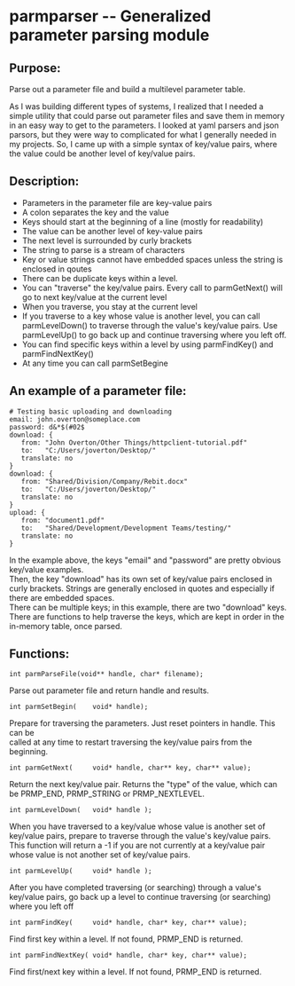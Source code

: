 # parmparser -- Generalized parameter parsing module
## Purpose:
Parse out a parameter file and build a multilevel parameter table.  

As I was building different types of systems, I realized that I needed a simple utility that could 
parse out parameter files and save them in memory in an easy way to get to the parameters.  I looked
at yaml parsers and json parsors, but they were way to complicated for what I generally needed in my 
projects.  So, I came up with a simple syntax of key/value pairs, where the value could be another
level of key/value pairs. 

## Description:
 * Parameters in the parameter file are key-value pairs 
 * A colon separates the key and the value
 * Keys should start at the beginning of a line (mostly for readability)
 * The value can be another level of key-value pairs 
 * The next level is surrounded by curly brackets 
 * The string to parse is a stream of characters  
 * Key or value strings cannot have embedded spaces unless the string is enclosed in qoutes 
 * There can be duplicate keys within a level.
 * You can "traverse" the key/value pairs. Every call to parmGetNext() will go to next key/value
at the current level
 * When you traverse, you stay at the current level
 * If you traverse to a key whose value is another level, you can call parmLevelDown() to traverse
through the value's key/value pairs.  Use parmLevelUp() to go back up and continue traversing where
you left off.
 * You can find specific keys within a level by using parmFindKey() and parmFindNextKey()
 * At any time you can call parmSetBegine

## An example of a parameter file:

    # Testing basic uploading and downloading
    email: john.overton@someplace.com
    password: d&*$(#02$
    download: {
       from: "John Overton/Other Things/httpclient-tutorial.pdf"
       to:   "C:/Users/joverton/Desktop/"
       translate: no
    }
    download: {
       from: "Shared/Division/Company/Rebit.docx"
       to:   "C:/Users/joverton/Desktop/"
       translate: no
    }
    upload: {
       from: "document1.pdf"
       to:   "Shared/Development/Development Teams/testing/"
       translate: no
    }


In the example above, the keys "email" and "password" are pretty obvious key/value examples.  
Then, the key "download" has its own set of key/value pairs enclosed in curly brackets.
Strings are generally enclosed in quotes and especially if there are embedded spaces.  
There can be multiple keys; in this example, there are two "download" keys.  There are
functions to help traverse the keys, which are kept in order in the in-memory table, once parsed.

## Functions:


`int parmParseFile(void** handle, char* filename);`
 
Parse out parameter file and return handle and results. 

`int parmSetBegin(    void* handle);`

Prepare for traversing the parameters. Just reset pointers in handle. This can be              
called at any time to restart traversing the key/value pairs from the beginning.

`int parmGetNext(     void* handle, char** key, char** value);`

Return the next key/value pair.  Returns the "type" of the value, which can be 
PRMP_END, PRMP_STRING or PRMP_NEXTLEVEL.


`int parmLevelDown(   void* handle );`

When you have traversed to a key/value whose value is another set of key/value pairs,
prepare to traverse through the value's key/value pairs. This function will return a
-1 if you are not currently at a key/value pair whose value is not another set of 
key/value pairs.

`int parmLevelUp(     void* handle );`
 
After you have completed traversing (or searching) through a value's key/value pairs,
go back up a level to continue traversing (or searching) where you left off

`int parmFindKey(     void* handle, char* key, char** value);`

Find first key within a level. If not found, PRMP_END is returned.

`int parmFindNextKey( void* handle, char* key, char** value);`

Find first/next key within a level.  If not found, PRMP_END is returned.


